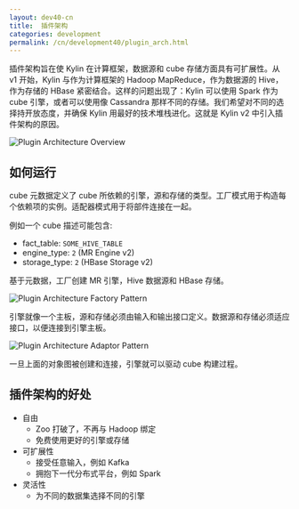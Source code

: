 ```yaml
---
layout: dev40-cn
title:  插件架构
categories: development
permalink: /cn/development40/plugin_arch.html
---
```


插件架构旨在使 Kylin 在计算框架，数据源和 cube 存储方面具有可扩展性。从 v1 开始，Kylin 与作为计算框架的 Hadoop MapReduce，作为数据源的 Hive，作为存储的 HBase 紧密结合。这样的问题出现了：Kylin 可以使用 Spark 作为 cube 引擎，或者可以使用像 Cassandra 那样不同的存储。我们希望对不同的选择持开放态度，并确保 Kylin 用最好的技术堆栈进化。这就是 Kylin v2 中引入插件架构的原因。

![Plugin Architecture Overview](/images/develop/plugin_arch_overview.png)

## 如何运行

cube 元数据定义了 cube 所依赖的引擎，源和存储的类型。工厂模式用于构造每个依赖项的实例。适配器模式用于将部件连接在一起。

例如一个 cube 描述可能包含:

- fact_table: `SOME_HIVE_TABLE`
- engine_type: `2` (MR Engine v2)
- storage_type: `2` (HBase Storage v2)

基于元数据，工厂创建 MR 引擎，Hive 数据源和 HBase 存储。

![Plugin Architecture Factory Pattern](/images/develop/plugin_arch_factory_pattern.png)

引擎就像一个主板，源和存储必须由输入和输出接口定义。数据源和存储必须适应接口，以便连接到引擎主板。

![Plugin Architecture Adaptor Pattern](/images/develop/plugin_arch_adaptor_pattern.png)

一旦上面的对象图被创建和连接，引擎就可以驱动 cube 构建过程。

## 插件架构的好处

- 自由
	- Zoo 打破了，不再与 Hadoop 绑定
	- 免费使用更好的引擎或存储
- 可扩展性
	- 接受任意输入，例如 Kafka
	- 拥抱下一代分布式平台，例如 Spark
- 灵活性
	- 为不同的数据集选择不同的引擎


